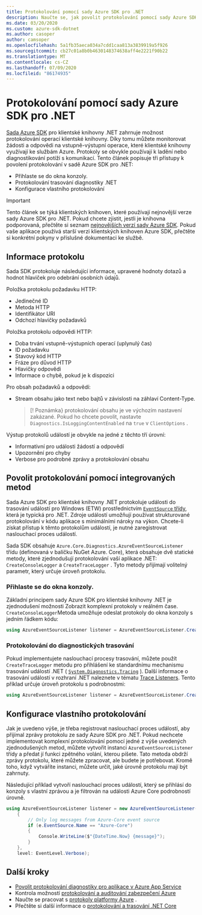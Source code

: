 ```yaml
---
title: Protokolování pomocí sady Azure SDK pro .NET
description: Naučte se, jak povolit protokolování pomocí sady Azure SDK pro klientské knihovny .NET.
ms.date: 03/20/2020
ms.custom: azure-sdk-dotnet
ms.author: casoper
author: camsoper
ms.openlocfilehash: 5a1fb35aeca034a7cdd1caa813a3839919a5f926
ms.sourcegitcommit: cb27c01a8b0b4630148374638aff4e2221f90b22
ms.translationtype: MT
ms.contentlocale: cs-CZ
ms.lasthandoff: 07/09/2020
ms.locfileid: "86174935"
---
```

# <a name="logging-with-the-azure-sdk-for-net"></a>Protokolování pomocí sady Azure SDK pro .NET

[Sada Azure SDK](https://azure.microsoft.com/downloads/) pro klientské knihovny .NET zahrnuje možnost protokolování operací klientské knihovny. Díky tomu můžete monitorovat žádosti a odpovědi na vstupně-výstupní operace, které klientské knihovny využívají ke službám Azure. Protokoly se obvykle používají k ladění nebo diagnostikování potíží s komunikací. Tento článek popisuje tři přístupy k povolení protokolování v sadě Azure SDK pro .NET:

- Přihlaste se do okna konzoly.
- Protokolování trasování diagnostiky .NET
- Konfigurace vlastního protokolování

> [!IMPORTANT]
> Tento článek se týká klientských knihoven, které používají nejnovější verze sady Azure SDK pro .NET. Pokud chcete zjistit, jestli je knihovna podporovaná, přečtěte si seznam [nejnovějších verzí sady Azure SDK](https://azure.github.io/azure-sdk/releases/latest/index.html). Pokud vaše aplikace používá starší verzi klientských knihoven Azure SDK, přečtěte si konkrétní pokyny v příslušné dokumentaci ke službě.

## <a name="log-information"></a>Informace protokolu

Sada SDK protokoluje následující informace, upravené hodnoty dotazů a hodnot hlaviček pro odebrání osobních údajů.

Položka protokolu požadavku HTTP:

- Jedinečné ID
- Metoda HTTP
- Identifikátor URI
- Odchozí hlavičky požadavků

Položka protokolu odpovědi HTTP:

- Doba trvání vstupně-výstupních operací (uplynulý čas)
- ID požadavku
- Stavový kód HTTP
- Fráze pro důvod HTTP
- Hlavičky odpovědi
- Informace o chybě, pokud je k dispozici

Pro obsah požadavků a odpovědí:

- Stream obsahu jako text nebo bajtů v závislosti na záhlaví Content-Type.
     > [! Poznámka} protokolování obsahu je ve výchozím nastavení zakázané. Pokud ho chcete povolit, nastavte `Diagnostics.IsLoggingContentEnabled` na `true` v `ClientOptions` .

Výstup protokolů událostí je obvykle na jedné z těchto tří úrovní:

- Informativní pro události žádostí a odpovědí
- Upozornění pro chyby
- Verbose pro podrobné zprávy a protokolování obsahu

## <a name="enable-logging-with-built-in-methods"></a>Povolit protokolování pomocí integrovaných metod

Sada Azure SDK pro klientské knihovny .NET protokoluje události do trasování událostí pro Windows (ETW) prostřednictvím [ `EventSource` třídy](/dotnet/api/system.diagnostics.tracing.eventsource), která je typická pro .NET. Zdroje událostí umožňují používat strukturované protokolování v kódu aplikace s minimálními nároky na výkon. Chcete-li získat přístup k těmto protokolům událostí, je nutné zaregistrovat naslouchací proces událostí.

Sada SDK obsahuje `Azure.Core.Diagnostics.AzureEventSourceListener` třídu (definovaná v balíčku NuGet Azure. Core), která obsahuje dvě statické metody, které zjednodušují protokolování vaší aplikace .NET: `CreateConsoleLogger` a `CreateTraceLogger` . Tyto metody přijímají volitelný parametr, který určuje úroveň protokolu.

### <a name="log-to-the-console-window"></a>Přihlaste se do okna konzoly.

Základní principem sady Azure SDK pro klientské knihovny .NET je zjednodušení možnosti Zobrazit komplexní protokoly v reálném čase. `CreateConsoleLogger`Metoda umožňuje odeslat protokoly do okna konzoly s jedním řádkem kódu:

```csharp
using AzureEventSourceListener listener = AzureEventSourceListener.CreateConsoleLogger();
```

### <a name="log-to-diagnostic-traces"></a>Protokolování do diagnostických trasování

Pokud implementujete naslouchací procesy trasování, můžete použít `CreateTraceLogger` metodu pro přihlášení ke standardnímu mechanismu trasování událostí .NET ( [`System.Diagnostics.Tracing`](/dotnet/api/system.diagnostics.tracing) ). Další informace o trasování událostí v rozhraní .NET naleznete v tématu [Trace Listeners](/dotnet/framework/debug-trace-profile/trace-listeners). Tento příklad určuje úroveň protokolu s podrobnostmi:

```csharp
using AzureEventSourceListener listener = AzureEventSourceListener.CreateTraceLogger(EventLevel.Verbose);
```

## <a name="configure-custom-logging"></a>Konfigurace vlastního protokolování

Jak je uvedeno výše, je třeba registrovat naslouchací proces událostí, aby přijímal zprávy protokolu ze sady Azure SDK pro .NET. Pokud nechcete implementovat komplexní protokolování pomocí jedné z výše uvedených zjednodušených metod, můžete vytvořit instanci `AzureEventSourceListener` třídy a předat jí funkci zpětného volání, kterou píšete. Tato metoda obdrží zprávy protokolu, které můžete zpracovat, ale budete je potřebovat. Kromě toho, když vytváříte instanci, můžete určit, jaké úrovně protokolu mají být zahrnuty.

Následující příklad vytvoří naslouchací proces událostí, který se přihlásí do konzoly s vlastní zprávou a je filtrován na události Azure Core podrobností úrovně.

```csharp
using AzureEventSourceListener listener = new AzureEventSourceListener((e, message) =>
    {
        // Only log messages from Azure-Core event source
        if (e.EventSource.Name == "Azure-Core")
        {
            Console.WriteLine($"{DateTime.Now} {message}");
        }
    },
    level: EventLevel.Verbose);
```

## <a name="next-steps"></a>Další kroky

- [Povolit protokolování diagnostiky pro aplikace v Azure App Service](/azure/app-service/troubleshoot-diagnostic-logs)
- Kontrola možností [protokolování a auditování zabezpečení Azure](/azure/security/fundamentals/log-audit)
- Naučte se pracovat s [protokoly platformy Azure](/azure/azure-monitor/platform/platform-logs-overview) .
- Přečtěte si další informace o [protokolování a trasování .NET Core](/dotnet/core/diagnostics/logging-tracing)

